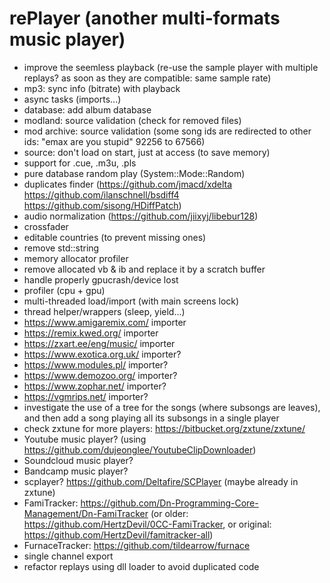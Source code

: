 # rePlayer (another multi-formats music player)

- improve the seemless playback (re-use the sample player with multiple replays? as soon as they are compatible: same sample rate)
- mp3: sync info (bitrate) with playback
- async tasks (imports...)
- database: add album database
- modland: source validation (check for removed files)
- mod archive: source validation (some song ids are redirected to other ids: "emax are you stupid" 92256 to 67566)
- source: don't load on start, just at access (to save memory)
- support for .cue, .m3u, .pls
- pure database random play (System::Mode::Random)
- duplicates finder (https://github.com/jmacd/xdelta https://github.com/ilanschnell/bsdiff4 https://github.com/sisong/HDiffPatch)
- audio normalization (https://github.com/jiixyj/libebur128)
- crossfader
- editable countries (to prevent missing ones)
- remove std::string
- memory allocator profiler
- remove allocated vb & ib and replace it by a scratch buffer
- handle properly gpucrash/device lost
- profiler (cpu + gpu)
- multi-threaded load/import (with main screens lock)
- thread helper/wrappers (sleep, yield...)
- https://www.amigaremix.com/ importer
- https://remix.kwed.org/ importer
- https://zxart.ee/eng/music/ importer
- https://www.exotica.org.uk/ importer?
- https://www.modules.pl/ importer?
- https://www.demozoo.org/ importer?
- https://www.zophar.net/ importer?
- https://vgmrips.net/ importer?
- investigate the use of a tree for the songs (where subsongs are leaves), and then add a song playing all its subsongs in a single player
- check zxtune for more players: https://bitbucket.org/zxtune/zxtune/
- Youtube music player? (using https://github.com/dujeonglee/YoutubeClipDownloader)
- Soundcloud music player?
- Bandcamp music player?
- scplayer? https://github.com/Deltafire/SCPlayer (maybe already in zxtune)
- FamiTracker: https://github.com/Dn-Programming-Core-Management/Dn-FamiTracker (or older: https://github.com/HertzDevil/0CC-FamiTracker, or original: https://github.com/HertzDevil/famitracker-all)
- FurnaceTracker: https://github.com/tildearrow/furnace
- single channel export
- refactor replays using dll loader to avoid duplicated code